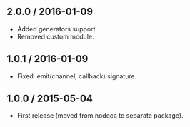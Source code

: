 2.0.0 / 2016-01-09
------------------

- Added generators support.
- Removed custom module.


1.0.1 / 2016-01-09
------------------

- Fixed .emit(channel, callback) signature.


1.0.0 / 2015-05-04
------------------

- First release (moved from nodeca to separate package).
